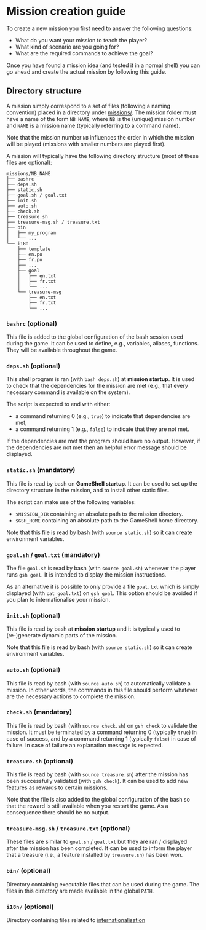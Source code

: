 Mission creation guide
======================

To create a new mission you first need to answer the following questions:
- What do you want your mission to teach the player?
- What kind of scenario are you going for?
- What are the required commands to achieve the goal?

Once you have found a mission idea (and tested it in a normal shell) you can
go ahead and create the actual mission by following this guide.

Directory structure
-------------------

A mission simply correspond to a set of files (following a naming convention)
placed in a directory under [missions/](../missions). The mission folder must
have a name of the form `NB_NAME`, where `NB` is the (unique) mission number
and `NAME` is a mission name (typically referring to a command name).

Note that the mission number `NB` influences the order in which the mission
will be played (missions with smaller numbers are played first).

A mission will typically have the following directory structure (most of these
files are optional):
```
missions/NB_NAME
├── bashrc
├── deps.sh
├── static.sh
├── goal.sh / goal.txt
├── init.sh
├── auto.sh
├── check.sh
├── treasure.sh
├── treasure-msg.sh / treasure.txt
├── bin
│   ├── my_program
│   └── ...
└── i18n
    ├── template
    ├── en.po
    ├── fr.po
    ├── ...
    ├── goal
    │   ├── en.txt
    │   ├── fr.txt
    │   └── ...
    └── treasure-msg
        ├── en.txt
        ├── fr.txt
        └── ...
```

### `bashrc` (optional)

This file is added to the global configuration of the bash session used during
the game. It can be used to define, e.g., variables, aliases, functions. They
will be available throughout the game.

### `deps.sh` (optional)

This shell program is ran (with `bash deps.sh`) at **mission startup**. It is
used to check that the dependencies for the mission are met (e.g., that every
necessary command is available on the system).

The script is expected to end with either:
- a command returning 0 (e.g., `true`) to indicate that dependencies are met,
- a command returning 1 (e.g., `false`) to indicate that they are not met.

If the dependencies are met the program should have no output. However, if the
dependencies are not met then an helpful error message should be displayed.

### `static.sh` (mandatory)

This file is read by bash on **GameShell startup**. It can be used to set up
the directory structure in the mission, and to install other static files.

The script can make use of the following variables:
- `$MISSION_DIR` containing an absolute path to the mission directory.
- `$GSH_HOME` containing an absolute path to the GameShell home directory.

Note that this file is read by bash (with `source static.sh`) so it can create
environment variables.

### `goal.sh` / `goal.txt` (mandatory)

The file `goal.sh` is read by bash (with `source goal.sh`) whenever the player
runs `gsh goal`. It is intended to display the mission instructions.

As an alternative it is possible to only provide a file `goal.txt` which is
simply displayed (with `cat goal.txt`) on `gsh goal`. This option should be
avoided if you plan to internationalise your mission.

### `init.sh` (optional)

This file is read by bash at **mission startup** and it is typically used to
(re-)generate dynamic parts of the mission.

Note that this file is read by bash (with `source static.sh`) so it can create
environment variables.

### `auto.sh` (optional)

This file is read by bash (with `source auto.sh`) to automatically validate a
mission. In other words, the commands in this file should perform whatever are
the necessary actions to complete the mission.

### `check.sh` (mandatory)

This file is read by bash (with `source check.sh`) on `gsh check` to validate
the mission. It must be terminated by a command returning 0 (typically `true`)
in case of success, and by a command returning 1 (typically `false`) in case
of failure. In case of failure an explanation message is expected.

### `treasure.sh` (optional)

This file is read by bash (with `source treasure.sh`) after the mission has
been successfully validated (with `gsh check`). It can be used to add new
features as rewards to certain missions.

Note that the file is also added to the global configuration of the bash so
that the reward is still available when you restart the game. As a consequence
there should be no output.

### `treasure-msg.sh` / `treasure.txt` (optional)

These files are similar to `goal.sh` / `goal.txt` but they are ran / displayed
after the mission has been completed. It can be used to inform the player that
a treasure (i.e., a feature installed by `treasure.sh`) has been won.

### `bin/` (optional)

Directory containing executable files that can be used during the game. The
files in this directory are made available in the global `PATH`.

### `i18n/` (optional)

Directory containing files related to [internationalisation](i18n.md)
